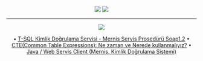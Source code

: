 <p align="center">
<a href="https://www.linkedin.com/in/karcanozbal/"><img src="https://img.shields.io/badge/LINKEDIN-D14836?style=for-the-badge&logo=linkedin&logoColor=white&color=blue"></a>
<a href="https://www.patreon.com/karcan"><img src="https://img.shields.io/badge/PATREON-D14836?style=for-the-badge&logo=patreon&logoColor=white&color=orange"></a>
</p>

* * *
<p align="center">
<a href="https://karcan.medium.com/"><img src="https://img.shields.io/badge/MEDIUM-D14836?style=for-the-badge&logo=medium&logoColor=white&color=gray"></a>
</p>
<p align="center">
• <a href="https://github.com/karcan/pinch-of-TSQL/blob/master/procedures/check%20identification%20with%20mernis.sql">T-SQL Kimlik Doğrulama Servisi - Mernis Servis Prosedürü Soap1.2</a>
• <a href="https://karcan.medium.com/cte-common-table-expressions-ne-zaman-ve-nerede-kullanmal%C4%B1y%C4%B1z-a791ed8731ee">CTE(Common Table Expressions): Ne zaman ve Nerede kullanmalıyız?</a>
• <a href="https://karcan.medium.com/java-web-servis-client-mernis-kimlik-do%C4%9Frulama-sistemi-86163b6286f9">Java / Web Servis Client (Mernis, Kimlik Doğrulama Sistemi)</a>
</p>

